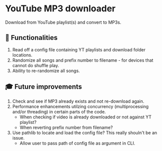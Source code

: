 # YouTube MP3 downloader
Download from YouTube playlist(s) and convert to MP3s.

## 🧐 Functionalities

1. Read off a config file containing YT playlists and download folder locations.
2. Randomize all songs and prefix number to filename - for devices that cannot do shuffle play.
3. Ability to re-randomize all songs.

## 🎓 Future improvements

1. Check and see if MP3 already exists and not re-download again.
2. Performance enhancements utilzing concurrency (multiprocessing and/or threading) in certain parts of the code.
    * When checking if video is already downloaded or not against YT playlist?
    * When reverting prefix number from filename?
3. Use pathlib to locate and load the config file? This really shouln't be an issue.
    * Allow user to pass path of config file as argument in CLI.

